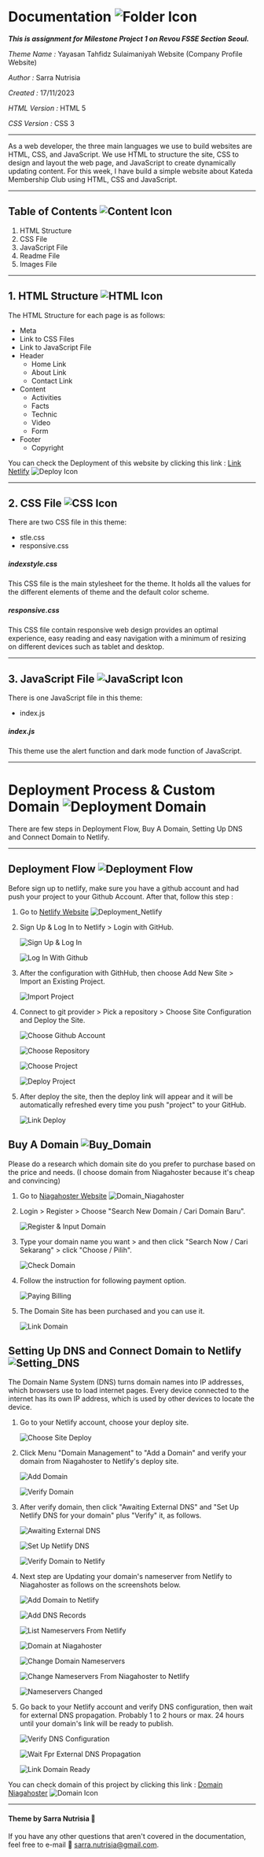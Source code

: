 # Documentation ![Folder Icon](images/readme/Folder_Icon.png)


**_This is assignment for Milestone Project 1 on Revou FSSE Section Seoul._**



*Theme Name :* Yayasan Tahfidz Sulaimaniyah Website (Company Profile Website)

*Author :* Sarra Nutrisia

*Created :* 17/11/2023 

*HTML Version :* HTML 5

*CSS Version :* CSS 3

***
As a web developer, the three main languages we use to build websites are HTML, CSS, and JavaScript. We use HTML to structure the site, CSS to design and layout the web page, and JavaScript to create dynamically updating content. For this week, I have build a simple website about Kateda Membership Club using HTML, CSS and JavaScript.
***
## Table of Contents ![Content Icon](images/readme/Content_Icon.png)
1. HTML Structure
2. CSS File
3. JavaScript File
4. Readme File
5. Images File

***
## 1. HTML Structure ![HTML Icon](images/readme/HTML_Icon.gif)
The HTML Structure for each page is as follows:
* Meta
* Link to CSS Files
* Link to JavaScript File
* Header
	* Home Link
	* About Link
	* Contact Link
* Content
	* Activities
	* Facts
	* Technic
	* Video
	* Form
* Footer
	* Copyright
  
You can check the Deployment of this website by clicking this link : [Link Netlify](https://wondrous-quokka-805706.netlify.app/) ![Deploy Icon](images/readme/Deploy_Icon.png)
  
***
## 2. CSS File ![CSS Icon](images/readme/CSS_Icon.png)
There are two CSS file in this theme:
* stle.css
* responsive.css

##### indexstyle.css
This CSS file is the main stylesheet for the theme. It holds all the values for the different elements of theme and the default color scheme.

##### responsive.css
This CSS file contain responsive web design provides an optimal experience, easy reading and easy navigation with a minimum of resizing on different devices such as tablet and desktop.

***
## 3. JavaScript File ![JavaScript Icon](images/readme/JavaScript_Icon.gif)
There is one JavaScript file in this theme:
* index.js

##### index.js
This theme use the alert function and dark mode function of JavaScript.

***
# Deployment Process & Custom Domain ![Deployment Domain](images/readme/Deployment_Domain.png)
There are few steps in Deployment Flow, Buy A Domain, Setting Up DNS and Connect Domain to Netlify.

***

## Deployment Flow ![Deployment Flow](images/readme/Deployment_Flow.png)
Before sign up to netlify, make sure you have a github account and had push your project to your Github Account. After that, follow this step :
1. Go to [Netlify Website](https://www.netlify.com) ![Deployment_Netlify](images/readme/Icon_Deployment.png)
   
2. Sign Up & Log In to Netlify > Login with GitHub.
   
   ![Sign Up & Log In](images/readme/Deploy_Netlify_1.png)

   ![Log In With Github](images/readme/Deploy_Netlify_2.png)

3. After the configuration with GithHub, then choose Add New Site > Import an Existing Project.
   
   ![Import Project](images/readme/Deploy_Netlify_3.png)

4. Connect to git provider > Pick a repository > Choose Site Configuration and Deploy the Site.
   
   ![Choose Github Account](images/readme/Deploy_Netlify_5.png)

   ![Choose Repository ](images/readme/Deploy_Netlify_6.png)

   ![Choose Project](images/readme/Deploy_Netlify_7.png)

   ![Deploy Project](images/readme/Deploy_Netlify_8.png)

5. After deploy the site, then the deploy link will appear and it will be automatically refreshed every time you push "project" to your GitHub.
   
   ![Link Deploy](images/readme/Deploy_Netlify_9.png)



## Buy A Domain ![Buy_Domain](images/readme/Buy_Domain.png)
Please do a research which domain site do you prefer to purchase based on the price and needs. (I choose domain from Niagahoster because it's cheap and convincing)
1. Go to [Niagahoster Website](https://www.niagahoster.co.id/) ![Domain_Niagahoster](images/readme/Icon_Domain.png)          
   
2. Login > Register > Choose "Search New Domain / Cari Domain Baru".
   
   ![Register & Input Domain](images/readme/Beli_Domain_1_New.png)

3. Type your domain name you want > and then click "Search Now / Cari Sekarang" > click "Choose / Pilih".
   
   ![Check Domain](images/readme/Beli_Domain_2_New.png)

4. Follow the instruction for following payment option.
   
   ![Paying Billing](images/readme/Beli_Domain_4_New.png)

5. The Domain Site has been purchased and you can use it.
   
   ![Link Domain](images/readme/Beli_Domain_5_New%20-%20Copy.png)
    

## Setting Up DNS and Connect Domain to Netlify ![Setting_DNS](images/readme/Setting_DNS.png)
The Domain Name System (DNS) turns domain names into IP addresses, which browsers use to load internet pages. Every device connected to the internet has its own IP address, which is used by other devices to locate the device.

1. Go to your Netlify account, choose your deploy site.
   
   ![Choose Site Deploy](images/readme/Connect_Netlify_Niagahoster_1_New.png)

2. Click Menu "Domain Management" to "Add a Domain" and verify your domain from Niagahoster to Netlify's deploy site. 
   
   ![Add Domain](images/readme/Connect_Netlify_Niagahoster_2_New1.png)

   ![Verify Domain](images/readme/Connect_Netlify_Niagahoster_2_New2.png)
   
3. After verify domain, then click "Awaiting External DNS" and "Set Up Netlify DNS for your domain" plus "Verify" it, as follows.
   
   ![Awaiting External DNS](images/readme/Connect_Netlify_Niagahoster_4_New.png) 

   ![Set Up Netlify DNS](images/readme/Connect_Netlify_Niagahoster_5_New.png)

   ![Verify Domain to Netlify](images/readme/Connect_Netlify_Niagahoster_6_New.png)

4. Next step are Updating your domain's nameserver from Netlify to Niagahoster as follows on the screenshots below.

   ![Add Domain to Netlify](images/readme/Connect_Netlify_Niagahoster_7_New.png) 

   ![Add DNS Records](images/readme/Connect_Netlify_Niagahoster_8_New.png) 

   ![List Nameservers From Netlify](images/readme/Connect_Netlify_Niagahoster_9_New.png) 

   ![Domain at Niagahoster](images/readme/Connect_Netlify_Niagahoster_10_New.png) 

   ![Change Domain Nameservers](images/readme/Connect_Netlify_Niagahoster_11_New.png) 

   ![Change Nameservers From Niagahoster to Netlify](images/readme/Connect_Netlify_Niagahoster_12_New.png) 

   ![Nameservers Changed](images/readme/Connect_Netlify_Niagahoster_13_New.png) 

5. Go back to your Netlify account and verify DNS configuration, then wait for external DNS propagation. Probably 1 to 2 hours or max. 24 hours until your domain's link will be ready to publish.  
   
   ![Verify DNS Configuration](images/readme/Connect_Netlify_Niagahoster_15_New.png) 

   ![Wait Fpr External DNS Propagation](images/readme/Connect_Netlify_Niagahoster_16_New.png) 

   ![Link Domain Ready](images/readme/Connect_Netlify_Niagahoster_17_New.png) 


You can check domain of this project by clicking this link : [Domain Niagahoster](https://milestone1.sarranut.online/) ![Domain Icon](images/readme/Domain_Icon.png)

***


#### Theme by Sarra Nutrisia &#127776;
If you have any other questions that aren't covered in the documentation, feel free to e-mail &#128233; <sarra.nutrisia@gmail.com>.